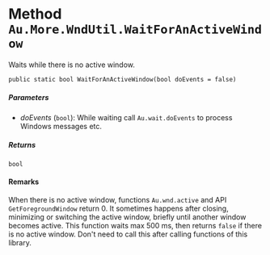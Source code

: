 # Method `Au.More.WndUtil.WaitForAnActiveWindow`

Waits while there is no active window.

```
public static bool WaitForAnActiveWindow(bool doEvents = false)
```

##### Parameters

- *doEvents*  (`bool`):
    While waiting call `Au.wait.doEvents` to process Windows messages etc.

##### Returns

`bool`

#### Remarks

When there is no active window, functions `Au.wnd.active` and API `GetForegroundWindow` return 0. It sometimes happens after closing, minimizing or switching the active window, briefly until another window becomes active. This function waits max 500 ms, then returns `false` if there is no active window. Don't need to call this after calling functions of this library.